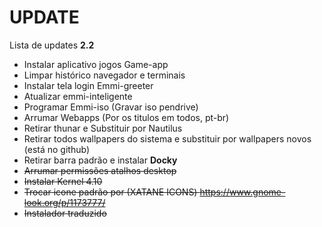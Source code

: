 # UPDATE
Lista de updates <b>2.2</b>

- Instalar aplicativo jogos Game-app
- Limpar histórico navegador e terminais
- Instalar tela login Emmi-greeter
- Atualizar emmi-inteligente
- Programar Emmi-iso (Gravar iso pendrive)
- Arrumar Webapps (Por os titulos em todos, pt-br)
- Retirar thunar e Substituir por Nautilus
- Retirar todos wallpapers do sistema e substituir por wallpapers novos (está no github)
- Retirar barra padrão e instalar <b>Docky</b>
- <s>Arrumar permissões atalhos desktop</s>
- <s>Instalar Kernel 4.10</s>
- <s>Trocar icone padrão por (XATANE ICONS) https://www.gnome-look.org/p/1173777/</s>
- <s>Instalador traduzido</s>
